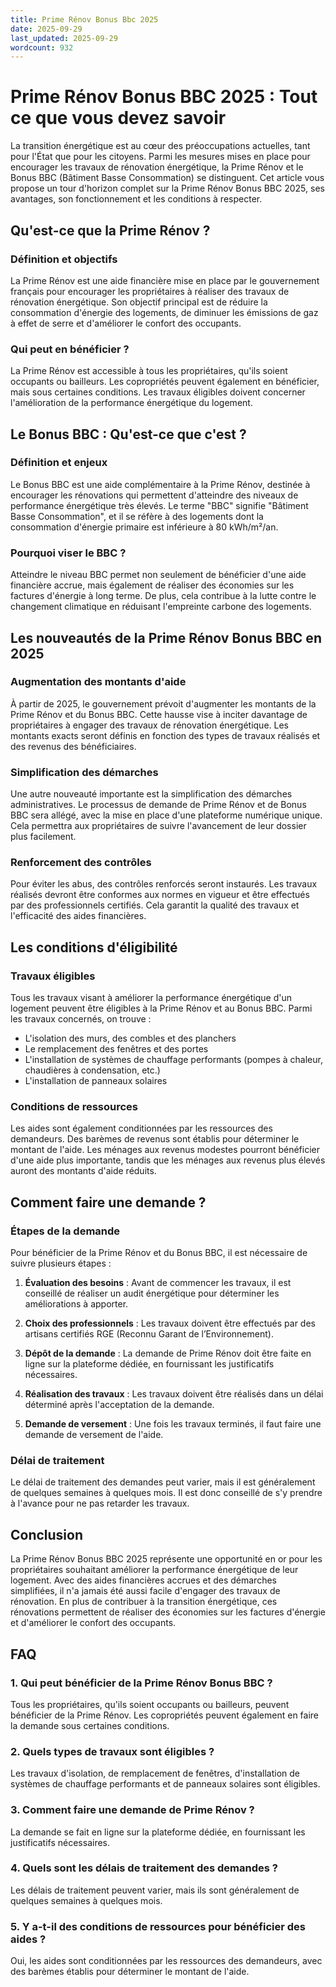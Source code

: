 ```yaml
---
title: Prime Rénov Bonus Bbc 2025
date: 2025-09-29
last_updated: 2025-09-29
wordcount: 932
---
```


# Prime Rénov Bonus BBC 2025 : Tout ce que vous devez savoir

La transition énergétique est au cœur des préoccupations actuelles, tant pour l'État que pour les citoyens. Parmi les mesures mises en place pour encourager les travaux de rénovation énergétique, la Prime Rénov et le Bonus BBC (Bâtiment Basse Consommation) se distinguent. Cet article vous propose un tour d'horizon complet sur la Prime Rénov Bonus BBC 2025, ses avantages, son fonctionnement et les conditions à respecter.

## Qu'est-ce que la Prime Rénov ?

### Définition et objectifs

La Prime Rénov est une aide financière mise en place par le gouvernement français pour encourager les propriétaires à réaliser des travaux de rénovation énergétique. Son objectif principal est de réduire la consommation d'énergie des logements, de diminuer les émissions de gaz à effet de serre et d'améliorer le confort des occupants.

### Qui peut en bénéficier ?

La Prime Rénov est accessible à tous les propriétaires, qu'ils soient occupants ou bailleurs. Les copropriétés peuvent également en bénéficier, mais sous certaines conditions. Les travaux éligibles doivent concerner l'amélioration de la performance énergétique du logement.

## Le Bonus BBC : Qu'est-ce que c'est ?

### Définition et enjeux

Le Bonus BBC est une aide complémentaire à la Prime Rénov, destinée à encourager les rénovations qui permettent d'atteindre des niveaux de performance énergétique très élevés. Le terme "BBC" signifie "Bâtiment Basse Consommation", et il se réfère à des logements dont la consommation d'énergie primaire est inférieure à 80 kWh/m²/an.

### Pourquoi viser le BBC ?

Atteindre le niveau BBC permet non seulement de bénéficier d'une aide financière accrue, mais également de réaliser des économies sur les factures d'énergie à long terme. De plus, cela contribue à la lutte contre le changement climatique en réduisant l'empreinte carbone des logements.

## Les nouveautés de la Prime Rénov Bonus BBC en 2025

### Augmentation des montants d'aide

À partir de 2025, le gouvernement prévoit d'augmenter les montants de la Prime Rénov et du Bonus BBC. Cette hausse vise à inciter davantage de propriétaires à engager des travaux de rénovation énergétique. Les montants exacts seront définis en fonction des types de travaux réalisés et des revenus des bénéficiaires.

### Simplification des démarches

Une autre nouveauté importante est la simplification des démarches administratives. Le processus de demande de Prime Rénov et de Bonus BBC sera allégé, avec la mise en place d'une plateforme numérique unique. Cela permettra aux propriétaires de suivre l'avancement de leur dossier plus facilement.

### Renforcement des contrôles

Pour éviter les abus, des contrôles renforcés seront instaurés. Les travaux réalisés devront être conformes aux normes en vigueur et être effectués par des professionnels certifiés. Cela garantit la qualité des travaux et l'efficacité des aides financières.

## Les conditions d'éligibilité

### Travaux éligibles

Tous les travaux visant à améliorer la performance énergétique d'un logement peuvent être éligibles à la Prime Rénov et au Bonus BBC. Parmi les travaux concernés, on trouve :

- L'isolation des murs, des combles et des planchers
- Le remplacement des fenêtres et des portes
- L'installation de systèmes de chauffage performants (pompes à chaleur, chaudières à condensation, etc.)
- L'installation de panneaux solaires

### Conditions de ressources

Les aides sont également conditionnées par les ressources des demandeurs. Des barèmes de revenus sont établis pour déterminer le montant de l'aide. Les ménages aux revenus modestes pourront bénéficier d'une aide plus importante, tandis que les ménages aux revenus plus élevés auront des montants d'aide réduits.

## Comment faire une demande ?

### Étapes de la demande

Pour bénéficier de la Prime Rénov et du Bonus BBC, il est nécessaire de suivre plusieurs étapes :

1. **Évaluation des besoins** : Avant de commencer les travaux, il est conseillé de réaliser un audit énergétique pour déterminer les améliorations à apporter.
   
2. **Choix des professionnels** : Les travaux doivent être effectués par des artisans certifiés RGE (Reconnu Garant de l’Environnement).

3. **Dépôt de la demande** : La demande de Prime Rénov doit être faite en ligne sur la plateforme dédiée, en fournissant les justificatifs nécessaires.

4. **Réalisation des travaux** : Les travaux doivent être réalisés dans un délai déterminé après l'acceptation de la demande.

5. **Demande de versement** : Une fois les travaux terminés, il faut faire une demande de versement de l'aide.

### Délai de traitement

Le délai de traitement des demandes peut varier, mais il est généralement de quelques semaines à quelques mois. Il est donc conseillé de s'y prendre à l'avance pour ne pas retarder les travaux.

## Conclusion

La Prime Rénov Bonus BBC 2025 représente une opportunité en or pour les propriétaires souhaitant améliorer la performance énergétique de leur logement. Avec des aides financières accrues et des démarches simplifiées, il n'a jamais été aussi facile d'engager des travaux de rénovation. En plus de contribuer à la transition énergétique, ces rénovations permettent de réaliser des économies sur les factures d'énergie et d'améliorer le confort des occupants.

## FAQ

### 1. Qui peut bénéficier de la Prime Rénov Bonus BBC ?

Tous les propriétaires, qu'ils soient occupants ou bailleurs, peuvent bénéficier de la Prime Rénov. Les copropriétés peuvent également en faire la demande sous certaines conditions.

### 2. Quels types de travaux sont éligibles ?

Les travaux d'isolation, de remplacement de fenêtres, d'installation de systèmes de chauffage performants et de panneaux solaires sont éligibles.

### 3. Comment faire une demande de Prime Rénov ?

La demande se fait en ligne sur la plateforme dédiée, en fournissant les justificatifs nécessaires.

### 4. Quels sont les délais de traitement des demandes ?

Les délais de traitement peuvent varier, mais ils sont généralement de quelques semaines à quelques mois.

### 5. Y a-t-il des conditions de ressources pour bénéficier des aides ?

Oui, les aides sont conditionnées par les ressources des demandeurs, avec des barèmes établis pour déterminer le montant de l'aide.